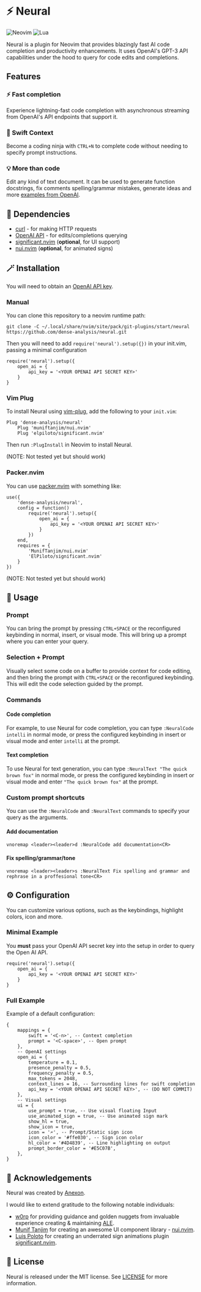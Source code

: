 # ⚡ Neural

![Neovim](https://img.shields.io/badge/NeoVim-%2357A143.svg?&style=for-the-badge&logo=neovim&logoColor=white) ![Lua](https://img.shields.io/badge/lua-%232C2D72.svg?style=for-the-badge&logo=lua&logoColor=white)  

Neural is a plugin for Neovim that provides blazingly fast AI code completion and productivity enhancements. 
It uses OpenAI's GPT-3 API capabilities under the hood to query for code edits and completions.

## Features
### ⚡ Fast completion
Experience lightning-fast code completion with asynchronous streaming from OpenAI's API endpoints that support it.

### 🥷 Swift Context
Become a coding ninja with `CTRL+N` to complete code without needing to specify prompt instructions.

### 💡 More than code
Edit any kind of text document. It can be used to generate function docstrings, fix comments spelling/grammar mistakes, generate ideas and more [examples from OpenAI](https://beta.openai.com/examples). 

## 🔌 Dependencies
- [curl](https://curl.se/) - for making HTTP requests
- [OpenAI API](https://beta.openai.com/) - for edits/completions querying
- [significant.nvim](https://github.com/ElPiloto/significant.nvim) (**optional**, for UI support)
- [nui.nvim](https://github.com/MunifTanjim/nui.nvim) (**optional**, for animated signs)

## 🪄 Installation
You will need to obtain an [OpenAI API key](https://beta.openai.com/signup/).

### Manual
You can clone this repository to a neovim runtime path:
```
git clone -C ~/.local/share/nvim/site/pack/git-plugins/start/neural https://github.com/dense-analysis/neural.git
```

Then you will need to add `require('neural').setup({})` in your init.vim, passing a minimal configuration
```
require('neural').setup({
	open_ai = {
		api_key = '<YOUR OPENAI API SECRET KEY>'
	}
}
```

### Vim Plug
To install Neural using [vim-plug](https://github.com/junegunn/vim-plug), add the following to your `init.vim`:
```
Plug 'dense-analysis/neural'
	Plug 'muniftanjim/nui.nvim'
	Plug 'elpiloto/significant.nvim'
```
Then run `:PlugInstall` in Neovim to install Neural.

(NOTE: Not tested yet but should work)

### Packer.nvim
You can use [packer.nvim](https://github.com/wbthomason/packer.nvim) with something like:
```
use({
	'dense-analysis/neural',
	config = function()
		require('neural').setup({
			open_ai = {
		        api_key = '<YOUR OPENAI API SECRET KEY>'
		    }
		})
	end,
	requires = {
		'MunifTanjim/nui.nvim'
		'ElPiloto/significant.nvim'
	}
})
```
(NOTE: Not tested yet but should work)

## 🚀 Usage
### Prompt
You can bring the prompt by pressing `CTRL+SPACE` or the reconfigured keybinding in normal, insert, or visual mode. This will bring up a prompt where you can enter your query.

### Selection + Prompt
Visually select some code on a buffer to provide context for code editing, and then bring the prompt with `CTRL+SPACE` or the reconfigured keybinding. This will edit the code selection guided by the prompt.

### Commands
#### Code completion
For example, to use Neural for code completion, you can type `:NeuralCode intelli` in normal mode, or press the configured keybinding in insert or visual mode and enter `intelli` at the prompt.

#### Text completion
To use Neural for text generation, you can type `:NeuralText "The quick brown fox"` in normal mode, or press the configured keybinding in insert or visual mode and enter `"The quick brown fox"` at the prompt.

### Custom prompt shortcuts
You can use the `:NeuralCode` and `:NeuralText` commands to specify your query as the arguments. 

#### Add documentation
```
vnoremap <leader><leader>d :NeuralCode add documentation<CR>
```

#### Fix spelling/grammar/tone
```
vnoremap <leader><leader>s :NeuralText Fix spelling and grammar and rephrase in a proffesional tone<CR>
```

## ⚙️  Configuration
You can customize various options, such as the keybindings, highlight colors, icon and more. 

### Minimal Example
You **must** pass your OpenAI API secret key into the setup in order to query the Open AI API.

```
require('neural').setup({
	open_ai = {
		api_key = '<YOUR OPENAI API SECRET KEY>'
	}
}
```

### Full Example
Example of a default configuration:
```
{
    mappings = {
        swift = '<C-n>', -- Context completion
        prompt = '<C-space>', -- Open prompt
    },
    -- OpenAI settings
    open_ai = {
        temperature = 0.1,
        presence_penalty = 0.5,
        frequency_penalty = 0.5,
        max_tokens = 2048,
        context_lines = 16, -- Surrounding lines for swift completion
        api_key = '<YOUR OPENAI API SECRET KEY>', -- (DO NOT COMMIT)
    },
    -- Visual settings
    ui = {
        use_prompt = true, -- Use visual floating Input
        use_animated_sign = true, -- Use animated sign mark
        show_hl = true,
        show_icon = true,
        icon = '🗲', -- Prompt/Static sign icon
        icon_color = '#ffe030', -- Sign icon color
        hl_color = '#4D4839', -- Line highlighting on output
        prompt_border_color = '#E5C07B',
    },
}
```

## 📜 Acknowledgements
Neural was created by [Anexon](https://github.com/Angelchev).

I would like to extend gratitude to the following notable individuals:

- [w0rp](https://github.com/w0rp) for providing guidance and golden nuggets from invaluable experience creating & maintaining [ALE](https://github.com/dense-analysis/ale).
- [Munif Tanjim](https://github.com/MunifTanjim/) for creating an awesome UI component library - [nui.nvim](https://github.com/MunifTanjim/nui.nvim).
- [Luis Poloto](https://github.com/ElPiloto) for creating an underrated sign animations plugin [significant.nvim](https://github.com/ElPiloto/significant.nvim).

## 📙 License
Neural is released under the MIT license. See [LICENSE](https://github.com/dense-analysis/neural/blob/master/LICENSE.md) for more information.
